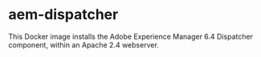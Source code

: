 # aem-dispatcher

This Docker image installs the Adobe Experience Manager 6.4 Dispatcher component, within an Apache 2.4 webserver.

